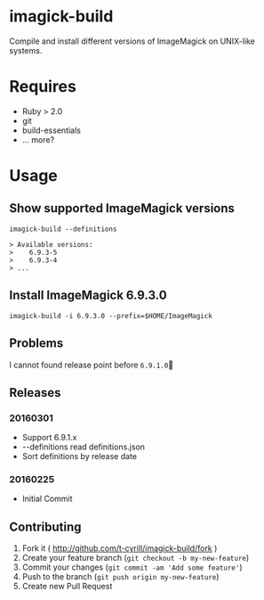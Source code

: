 # imagick-build
Compile and install different versions of ImageMagick on UNIX-like systems.

# Requires

* Ruby > 2.0
* git
* build-essentials
* ... more?

# Usage

## Show supported ImageMagick versions

```
imagick-build --definitions
```

```
> Available versions:
>    6.9.3-5
>    6.9.3-4
> ...
```

## Install ImageMagick 6.9.3.0

```
imagick-build -i 6.9.3.0 --prefix=$HOME/ImageMagick
```

## Problems

I cannot found release point before `6.9.1.0`🍜

## Releases

### 20160301
 * Support 6.9.1.x
 * --definitions read definitions.json
 * Sort definitions by release date

### 20160225
 * Initial Commit

## Contributing

1. Fork it ( http://github.com/t-cyrill/imagick-build/fork )
2. Create your feature branch (`git checkout -b my-new-feature`)
3. Commit your changes (`git commit -am 'Add some feature'`)
4. Push to the branch (`git push origin my-new-feature`)
5. Create new Pull Request

